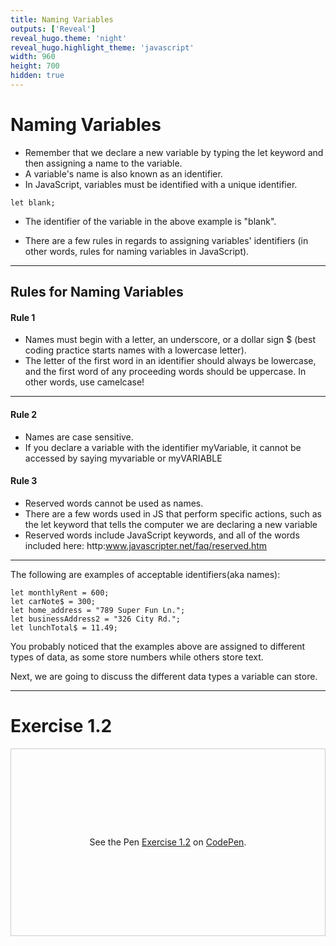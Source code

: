 ```yaml
---
title: Naming Variables
outputs: ['Reveal']
reveal_hugo.theme: 'night'
reveal_hugo.highlight_theme: 'javascript'
width: 960
height: 700
hidden: true
---
```


# Naming Variables 
    
* Remember that we declare a new variable by typing the let keyword and then assigning a name to the variable. 
* A variable's name is also known as an identifier.
* In JavaScript, variables must be identified with a unique identifier. 
```
let blank;
```

* The identifier of the variable in the above example is "blank". 

* There are a few rules in regards to assigning variables' identifiers (in other words, rules for naming variables in JavaScript). 
---
## Rules for Naming Variables 

#### Rule 1
* Names must begin with a letter, an underscore, or a dollar sign $ (best coding practice starts names with a lowercase letter). 
* The letter of the first word in an identifier should always be lowercase, and the first word of any proceeding words should be uppercase. In other words, use camelcase!

---
#### Rule 2
* Names are case sensitive.
* If you declare a variable with the identifier myVariable, it cannot be accessed by saying myvariable or myVARIABLE

#### Rule 3 
* Reserved words cannot be used as names. 
* There are a few words used in JS that perform specific actions, such as the let keyword that tells the computer we are declaring a new variable
* Reserved words include JavaScript keywords, and all of the words included here: http:www.javascripter.net/faq/reserved.htm
---

The following are examples of acceptable identifiers(aka names):
```
let monthlyRent = 600;
let carNote$ = 300;
let home_address = "789 Super Fun Ln.";
let businessAddress2 = "326 City Rd.";
let lunchTotal$ = 11.49;
```

You probably noticed that the examples above are assigned to different types of data, as some store numbers while others store text. 
      
Next, we are going to discuss the different data types a variable can store.

---

# Exercise 1.2

<p class="codepen" data-height="300" data-theme-id="light" data-slug-hash="your-pen-id" data-user="your-username" style="height: 300px; box-sizing: border-box; display: flex; align-items: center; justify-content: center; border: 1px solid #ccc; margin: 1em 0; padding: 1em;">
  <span>See the Pen <a href="https://codepen.io/lsuddem/pen/wBwgdzB
  ">
Exercise 1.2</a> <a href="https://codepen.io/lsuddem/pen/wBwgdzB
  "></a>
  on <a href="https://codepen.io">CodePen</a>.</span>
</p>
<script async src="https://cpwebassets.codepen.io/assets/embed/ei.js"></script>
